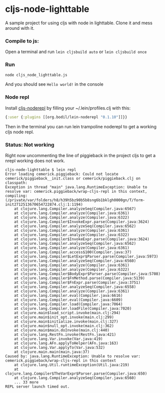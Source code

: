cljs-node-lighttable
====================

A sample project for using cljs with node in lighttable. Clone it and mess around with it.

### Compile to js:

Open a terminal and run `lein cljsbuild auto` or `lein cljsbuild once`

### Run

```sh
node cljs_node_lighttable.js
```
And you should see `Hello world!` in the console

### Node repl

Install [cljs-noderepl](https://github.com/bodil/cljs-noderepl) by filling your ~/.lein/profiles.clj with this:

```clojure
{:user {:plugins [[org.bodil/lein-noderepl "0.1.10"]]}}
```

Then in the terminal you can run lein trampoline noderepl to get a working cljs node repl.


### Status: Not working

Right now uncommenting the line of piggieback in the project cljs to get a nrepl working does not work.

```
cljs-node-lighttable $ lein repl
Error loading cemerick.piggieback: Could not locate cemerick/piggieback__init.class or cemerick/piggieback.clj on classpath:
Exception in thread "main" java.lang.RuntimeException: Unable to resolve var: cemerick.piggieback/wrap-cljs-repl in this context, compiling:(/private/var/folders/h8/h39h5bz90b5b8sng6b1bklgh0000gn/T/form-init2712513670654722874.clj:1:1194)
	at clojure.lang.Compiler.analyzeSeq(Compiler.java:6567)
	at clojure.lang.Compiler.analyze(Compiler.java:6361)
	at clojure.lang.Compiler.analyze(Compiler.java:6322)
	at clojure.lang.Compiler$InvokeExpr.parse(Compiler.java:3624)
	at clojure.lang.Compiler.analyzeSeq(Compiler.java:6562)
	at clojure.lang.Compiler.analyze(Compiler.java:6361)
	at clojure.lang.Compiler.analyze(Compiler.java:6322)
	at clojure.lang.Compiler$InvokeExpr.parse(Compiler.java:3624)
	at clojure.lang.Compiler.analyzeSeq(Compiler.java:6562)
	at clojure.lang.Compiler.analyze(Compiler.java:6361)
	at clojure.lang.Compiler.access$100(Compiler.java:37)
	at clojure.lang.Compiler$LetExpr$Parser.parse(Compiler.java:5973)
	at clojure.lang.Compiler.analyzeSeq(Compiler.java:6560)
	at clojure.lang.Compiler.analyze(Compiler.java:6361)
	at clojure.lang.Compiler.analyze(Compiler.java:6322)
	at clojure.lang.Compiler$BodyExpr$Parser.parse(Compiler.java:5708)
	at clojure.lang.Compiler$FnMethod.parse(Compiler.java:5139)
	at clojure.lang.Compiler$FnExpr.parse(Compiler.java:3751)
	at clojure.lang.Compiler.analyzeSeq(Compiler.java:6558)
	at clojure.lang.Compiler.analyze(Compiler.java:6361)
	at clojure.lang.Compiler.eval(Compiler.java:6616)
	at clojure.lang.Compiler.eval(Compiler.java:6609)
	at clojure.lang.Compiler.load(Compiler.java:7064)
	at clojure.lang.Compiler.loadFile(Compiler.java:7020)
	at clojure.main$load_script.invoke(main.clj:294)
	at clojure.main$init_opt.invoke(main.clj:299)
	at clojure.main$initialize.invoke(main.clj:327)
	at clojure.main$null_opt.invoke(main.clj:362)
	at clojure.main$main.doInvoke(main.clj:440)
	at clojure.lang.RestFn.invoke(RestFn.java:421)
	at clojure.lang.Var.invoke(Var.java:419)
	at clojure.lang.AFn.applyToHelper(AFn.java:163)
	at clojure.lang.Var.applyTo(Var.java:532)
	at clojure.main.main(main.java:37)
Caused by: java.lang.RuntimeException: Unable to resolve var: cemerick.piggieback/wrap-cljs-repl in this context
	at clojure.lang.Util.runtimeException(Util.java:219)
	at clojure.lang.Compiler$TheVarExpr$Parser.parse(Compiler.java:650)
	at clojure.lang.Compiler.analyzeSeq(Compiler.java:6560)
	... 33 more
REPL server launch timed out.
```
